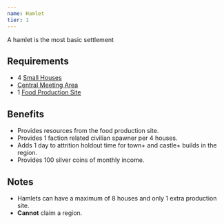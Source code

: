 ```yaml
---
name: Hamlet
tier: 1
---
```


A hamlet is the most basic settlement

## Requirements
- 4 [Small Houses](/docs/_residentialClaimbuildComponents/house.md)
- [Central Meeting Area](/docs/_residentialClaimbuildComponents/meetingArea.md)
- 1 [Food Production Site](/)

## Benefits
- Provides resources from the food production site.
- Provides 1 faction related civilian spawner per 4 houses.
- Adds 1 day to attrition holdout time for town+ and castle+ builds in the region.
- Provides 100 silver coins of monthly income.

## Notes
- Hamlets can have a maximum of 8 houses and only 1 extra production site.
- **Cannot** claim a region.

